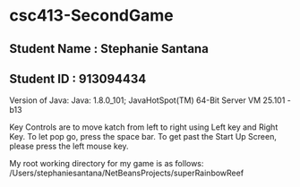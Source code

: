 # csc413-SecondGame

## Student Name : Stephanie Santana
## Student ID : 913094434

Version of Java:
Java: 1.8.0_101; JavaHotSpot(TM) 64-Bit Server VM 25.101 -b13

Key Controls are to move katch from left to right using Left key and Right Key.
To let pop go, press the space bar.
To get past the Start Up Screen, please press the left mouse key.


My root working directory for my game is as follows:
/Users/stephaniesantana/NetBeansProjects/superRainbowReef